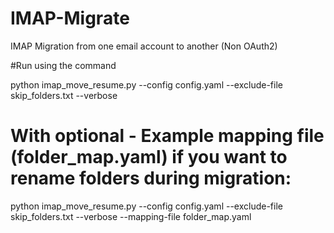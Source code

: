 # IMAP-Migrate
IMAP Migration from one email account to another (Non OAuth2)

#Run using the command 

python imap_move_resume.py --config config.yaml --exclude-file skip_folders.txt --verbose


# With optional - Example mapping file (folder_map.yaml) if you want to rename folders during migration:

python imap_move_resume.py --config config.yaml --exclude-file skip_folders.txt --verbose --mapping-file folder_map.yaml 

